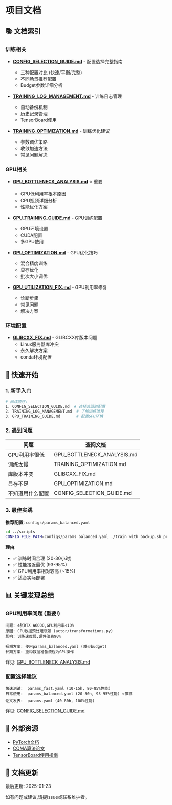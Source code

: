 # 项目文档

## 📚 文档索引

### 训练相关

- **[CONFIG_SELECTION_GUIDE.md](CONFIG_SELECTION_GUIDE.md)** - 配置选择完整指南
  - 三种配置对比 (快速/平衡/完整)
  - 不同场景推荐配置
  - Budget参数详细分析

- **[TRAINING_LOG_MANAGEMENT.md](TRAINING_LOG_MANAGEMENT.md)** - 训练日志管理
  - 自动备份机制
  - 历史记录管理
  - TensorBoard使用

- **[TRAINING_OPTIMIZATION.md](TRAINING_OPTIMIZATION.md)** - 训练优化建议
  - 参数调优策略
  - 收敛加速方法
  - 常见问题解决

### GPU相关

- **[GPU_BOTTLENECK_ANALYSIS.md](GPU_BOTTLENECK_ANALYSIS.md)** ⭐ 重要
  - GPU低利用率根本原因
  - CPU瓶颈详细分析
  - 性能优化方案

- **[GPU_TRAINING_GUIDE.md](GPU_TRAINING_GUIDE.md)** - GPU训练配置
  - GPU环境设置
  - CUDA配置
  - 多GPU使用

- **[GPU_OPTIMIZATION.md](GPU_OPTIMIZATION.md)** - GPU优化技巧
  - 混合精度训练
  - 显存优化
  - 批次大小调优

- **[GPU_UTILIZATION_FIX.md](GPU_UTILIZATION_FIX.md)** - GPU利用率修复
  - 诊断步骤
  - 常见问题
  - 解决方案

### 环境配置

- **[GLIBCXX_FIX.md](GLIBCXX_FIX.md)** - GLIBCXX库版本问题
  - Linux服务器库冲突
  - 永久解决方案
  - conda环境配置

## 🚀 快速开始

### 1. 新手入门

```bash
# 阅读顺序:
1. CONFIG_SELECTION_GUIDE.md  # 选择合适的配置
2. TRAINING_LOG_MANAGEMENT.md  # 了解训练流程
3. GPU_TRAINING_GUIDE.md       # 配置GPU环境
```

### 2. 遇到问题

| 问题 | 查阅文档 |
|------|---------|
| GPU利用率很低 | GPU_BOTTLENECK_ANALYSIS.md |
| 训练太慢 | TRAINING_OPTIMIZATION.md |
| 库版本冲突 | GLIBCXX_FIX.md |
| 显存不足 | GPU_OPTIMIZATION.md |
| 不知道用什么配置 | CONFIG_SELECTION_GUIDE.md |

### 3. 最佳实践

**推荐配置**: `configs/params_balanced.yaml`

```bash
cd ../scripts
CONFIG_FILE_PATH=configs/params_balanced.yaml ./train_with_backup.sh production_v1
```

**理由**:
- ✅ 训练时间合理 (20-30小时)
- ✅ 性能接近最优 (93-95%)
- ✅ GPU利用率相对较高 (~15%)
- ✅ 适合实际部署

## 📊 关键发现总结

### GPU利用率问题 (重要!)

```
问题: 4张RTX A6000,GPU利用率<10%
原因: CPU数据预处理瓶颈 (actor/transformations.py)
影响: 训练速度慢,硬件浪费90%

短期方案: 使用params_balanced.yaml (减少budget)
长期方案: 重构数据准备流程为GPU操作
```

详见: [GPU_BOTTLENECK_ANALYSIS.md](GPU_BOTTLENECK_ANALYSIS.md)

### 配置选择建议

```
快速测试:  params_fast.yaml (10-15h, 80-85%性能)
日常使用:  params_balanced.yaml (20-30h, 93-95%性能) ⭐推荐
论文发表:  params.yaml (40-80h, 100%性能)
```

详见: [CONFIG_SELECTION_GUIDE.md](CONFIG_SELECTION_GUIDE.md)

## 🔗 外部资源

- [PyTorch文档](https://pytorch.org/docs/)
- [COMA算法论文](https://arxiv.org/abs/1705.08926)
- [TensorBoard使用指南](https://www.tensorflow.org/tensorboard)

## 📝 文档更新

最后更新: 2025-01-23

如有问题或建议,请提issue或联系维护者。
